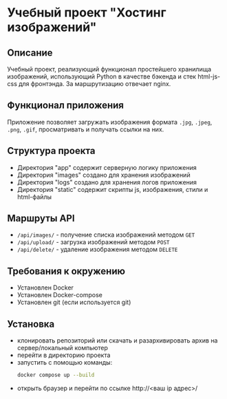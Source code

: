 # Учебный проект "Хостинг изображений"

## Описание
Учебный проект, реализующий функционал простейшего хранилища изображений, использующий Python в качестве бэкенда и стек html-js-css для фронтэнда. За маршрутизацию отвечает nginx.

## Функционал приложения
Приложение позволяет загружать изображения формата `.jpg`, `.jpeg`, `.png`, `.gif`, просматривать и получать ссылки на них.

## Структура проекта
- Директория "app" содержит серверную логику приложения
- Директория "images" создано для хранения изображений 
- Директория "logs" создано для хранения логов приложения 
- Директория "static" содержит скрипты js, изображения, стили и html-файлы

## Маршруты API
- `/api/images/` - получение списка изображений методом `GET`
- `/api/upload/` - загрузка изображений методом `POST`
- `/api/delete/` - удаление изображения методом `DELETE`

## Требования к окружению
- Установлен Docker 
- Установлен Docker-compose 
- Установлен git (если используется git)

## Установка
- клонировать репозиторий или скачать и разархивировать архив на сервер/локальный компьютер
- перейти в директорию проекта
- запустить с помощью команды:
  ```bash
  docker compose up --build
  ```
- открыть браузер и перейти по ссылке http://<ваш ip адрес>/
